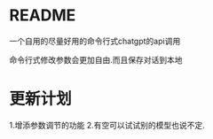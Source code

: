 # README
一个自用的尽量好用的命令行式chatgpt的api调用


 命令行式修改参数会更加自由.而且保存对话到本地



 # 更新计划
 1.增添参数调节的功能
 2.有空可以试试别的模型也说不定.